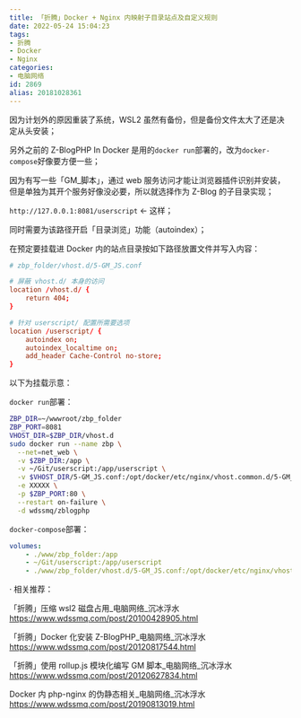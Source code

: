 ```yaml
---
title: 「折腾」Docker + Nginx 内映射子目录站点及自定义规则
date: 2022-05-24 15:04:23
tags:
- 折腾
- Docker
- Nginx
categories:
- 电脑网络
id: 2869
alias: 20181028361
---
```


因为计划外的原因重装了系统，WSL2 虽然有备份，但是备份文件太大了还是决定从头安装；

<!--more-->

另外之前的 Z-BlogPHP In Docker 是用的`docker run`部署的，改为`docker-compose`好像要方便一些；

因为有写一些「GM_脚本」，通过 web 服务访问才能让浏览器插件识别并安装，但是单独为其开个服务好像没必要，所以就选择作为 Z-Blog 的子目录实现；

`http://127.0.0.1:8081/userscript` ← 这样；

同时需要为该路径开启「目录浏览」功能（autoindex）；

在预定要挂载进 Docker 内的站点目录按如下路径放置文件并写入内容：

```conf
# zbp_folder/vhost.d/5-GM_JS.conf

# 屏蔽 vhost.d/ 本身的访问
location /vhost.d/ {
    return 404;
}

# 针对 userscript/ 配置所需要选项
location /userscript/ {
    autoindex on;
    autoindex_localtime on;
    add_header Cache-Control no-store;
}
```

以下为挂载示意：

`docker run`部署：

```bash
ZBP_DIR=~/wwwroot/zbp_folder
ZBP_PORT=8081
VHOST_DIR=$ZBP_DIR/vhost.d
sudo docker run --name zbp \
  --net=net_web \
  -v $ZBP_DIR:/app \
  -v ~/Git/userscript:/app/userscript \
  -v $VHOST_DIR/5-GM_JS.conf:/opt/docker/etc/nginx/vhost.common.d/5-GM_JS.conf \
  -e XXXXX \
  -p $ZBP_PORT:80 \
  --restart on-failure \
  -d wdssmq/zblogphp
```

`docker-compose`部署：

```yml
volumes:
    - ./www/zbp_folder:/app
    - ~/Git/userscript:/app/userscript
    - ./www/zbp_folder/vhost.d/5-GM_JS.conf:/opt/docker/etc/nginx/vhost.common.d/5-GM_JS.conf
```

· 相关推荐：

「折腾」压缩 wsl2 磁盘占用_电脑网络_沉冰浮水
https://www.wdssmq.com/post/20100428905.html

「折腾」Docker 化安装 Z-BlogPHP_电脑网络_沉冰浮水
https://www.wdssmq.com/post/20120817544.html

「折腾」使用 rollup.js 模块化编写 GM 脚本_电脑网络_沉冰浮水
https://www.wdssmq.com/post/20120627834.html

Docker 内 php-nginx 的伪静态相关_电脑网络_沉冰浮水
https://www.wdssmq.com/post/20190813019.html
